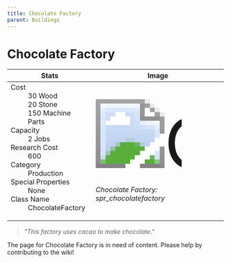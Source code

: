 ```yaml
---
title: Chocolate Factory
parent: Buildings
---
```

# Chocolate Factory

[//]: # (Pre-generated content)
<table><thead><tr><th>Stats</th><th>Image</th></tr></thead><tbody><tr><td><dl><dt>Cost</dt><dd>30 Wood<br>20 Stone<br>150 Machine Parts</dd><dt>Capacity</dt><dd>2 Jobs</dd><dt>Research Cost</dt><dd>600</dd><dt>Category</dt><dd>Production</dd><dt>Special Properties</dt><dd>None</dd><dt>Class Name</dt><dd>ChocolateFactory</dd></dl></td><td><style>.building-image {width: 200px;height: 200px;overflow: hidden;position: relative;}.building-image img {image-rendering: pixelated;object-fit: none;transform: scale(10);transform-origin: left top;position: absolute;left: 0;top: 0;}</style><div class="building-image"><img style="object-position: -218px -859px;" src="https://tfe2-wiki.github.io/assets/sprites.png" alt="Chocolate Factory Back"><img style="object-position: -196px -859px;" src="https://tfe2-wiki.github.io/assets/sprites.png" alt="Chocolate Factory"></div><i>Chocolate Factory: spr_chocolatefactory</i></td></tr></tbody></table><blockquote><i>"This factory uses cacao to make chocolate."</i></blockquote>

The page for Chocolate Factory is in need of content. Please help by contributing to the wiki!
